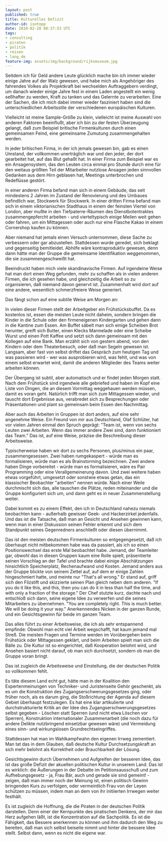 ```yaml
---
layout: post
published: true
title: Kulturelles Defizit
author-id: isotopp
date: 2010-02-28 08:37:53 UTC
tags:
- consulting
- piraten
- politik
- reisen
- lang_de
feature-img: assets/img/background/rijksmuseum.jpg
---
```

Seitdem ich für Geld andere Leute glücklich mache bin ich immer wieder
einige Jahre auf der Walz gewesen, und habe mich als Angehöriger des
fahrendes Volkes als Projektkraft bei wechselden Auftraggebern verdingt, um
danach wieder einige Jahre fest in einem Laden angestellt ein wenig
seßhafter zu werden, Kraft zu tanken und das Gelernte zu verarbeiten. Eine
der Sachen, die ich mich dabei immer wieder fasziniert haben sind die
unterschiedlichen Arbeitsstile der verschiedenen europäischen Kulturen.

Vielleicht ist meine Sample-Größe zu klein, vielleicht ist meine Auswahl von
anderen Faktoren beeinflußt, aber ich bin zu der festen Überzeugung gelangt,
daß zum Beispiel britische Firmenkulturen durch einen gemeinsamen Feind,
eine gemeinsame Zumutung zusammengehalten werden.

In jeder britischen Firma, in der ich jemals gewesen bin, gab es einen
Umstand, der vollkommen unerträglich war und den jeder, der dort gearbeitet
hat, auf das Blut gehaßt hat. In einer Firma zum Beispiel war es ein
Ansagensystem, das den Leuten circa einmal pro Stunde durch eine für den
weitaus größten Teil der Mitarbeiter nutzlose Ansagen jeden sinnvollen
Gedanken aus dem Hirn geblasen hat, Meetings unterbrochen und Redeflüsse
gestört.

In einer anderen Firma befand man sich in einem Gebäude, das seit mindestens
2 Jahren im Zustand der Renovierung und des Umbaues befindlich war,
Stockwerk für Stockwerk. In einer dritten Firma befand man sich in einem
viktorianischen Stadthaus in einem der feinsten Viertel von London, aber
mußte in den Tiefpaterre-Räumen des Dienstbotentraktes zusammengepfercht
arbeiten - und vierteltypisch einige Meilen weit gehen oder fahren, um ein
Mittagessen oder auch nur eine Flasche Kakao in einem Cornershop kaufen zu
können.

Aber niemand hat jemals einen Versuch unternommen, diese Sache zu verbessern
oder gar abzustellen. Stattdessen wurde geredet, sich beklagt und
gegenseitig bemitleidet. Abhilfe wäre kontraproduktiv gewesen, denn dann
hätte man der Gruppe die gemeinsame Identifikation weggenommen, die sie
zusammengeschweißt hat.

Beeindruckt haben mich viele skandinavische Firmen. Auf irgendeine Weise hat
man dort einen Weg gefunden, mehr zu schaffen als in vielen anderen Firmen,
die ich gesehen habe, und gleichzeitig die Arbeit so zu organisieren, daß
niemand davon genervt ist. Zusammenhalt wird dort auf eine andere,
wesentlich schmerzfreiere Weise generiert.

Das fängt schon auf eine subtile Weise am Morgen an:

In vielen dieser Firmen stellt der Arbeitgeber ein Frühstücksbuffet. Da es
kostenlos ist, essen die meisten Leute nicht daheim, sondern bringen die
Kinder in die Schule oder den firmeneigenen Kindergarten und gehen dann in
die Kantine zum Essen. Am Buffet säbelt man sich einige Scheiben Brot
herunter, greift sich Butter, einen Klecks Marmelade oder eine Scheibe Wurst
und einen Pott Kaffee und setzt sich dann gemeinsam mit den Kollegen auf
eine Bank. Man erzählt sich von gestern abend, von den Kindern oder dem
Theaterbesuch, oder daß man Segeln gewesen ist. Langsam, aber fast von
selbst driftet das Gespräch zum heutigen Tag und was passieren wird - wer
was ausprobieren wird, was fehlt, und was von einem selbst erwartet wird,
damit die anderen Mitglieder des Teams weiter arbeiten können.

Der Übergang ist subtil, aber automatisch und er findet jeden Morgen statt.
Nach dem Frühstück sind irgendwie alle gebriefed und haben im Kopf eine
Liste von Dingen, die an diesem Vormittag weggehauen werden müssen, damit es
voran geht. Natürlich trifft man sich zum Mittagessen wieder, und tauscht
dort Ergebnisse aus, verabredet sich zu Besprechungen oder Präsentationen
und plant so gemeinsam beim Essen den Nachmittag.

Aber auch das Arbeiten in Gruppen ist dort anders, auf eine sehr angenehme
Weise. Ein Freund von mir aus Deutschland, Olaf Schlüter, hat vor vielen
Jahren einmal den Spruch geprägt: "Team ist, wenn von sechs Leuten zwei
Arbeiten. Wenn das immer andere Zwei sind, dann funktioniert das Team." Das
ist, auf eine Weise, präzise die Beschreibung dieser Arbeitsweise.

Typischerweise haben wir dort zu sechs Personen, plus/minus ein paar,
zusammengesessen. Zwei haben rumgekaspert - würde man es formalisieren,
würde man es als Brainstorming bezeichnen. Zwei andere haben Dinge
vorbereitet - würde man es formalisieren, wäre es Pair Programming oder eine
Verallgemeinerung davon. Und zwei weitere haben etwas vorgeführt, umgesetzt
oder sonstwie etwas getan, das ein klassischer Beobachter "arbeiten" nennen
würde. Nach einer Weile durchmischt sich das, alle tauschen die Plätze,
reden miteinander und die Gruppe konfiguriert sich um, und dann geht es in
neuer Zusammenstellung weiter.

Dabei kommt es zu einem Effekt, den ich in Deutschland nahezu niemals
beobachten kann - außerhalb gewisser Geek- und Hackerzirkel jedenfalls. Und
das ist die Tatsache, daß man an Gesicht und Ansehen gewinnen kann, wenn man
in einer Diskussion seinen Fehler erkennt und sich dem Standpunkt seines
Gegenredners anschließt oder diesen übernimmt.

Das ist den meisten deutschen Firmenkulturen so entgegengesetzt, daß ich
überhaupt nicht mitbekommen habe was da passiert, als ich so einen
Positionswechsel das erste Mal beobachtet habe. Jemand, der Teamleiter gar,
obwohl das in diesen Gruppen kaum eine Rolle spielt, präsentierte seinen
Vorschlag an der Tafel und brachte dabei einige Abschätzungen hinsichtlich
Speicherplatz, Rechenaufwand und Kosten. Jemand anders aus der Gruppe
blickte von seinem Zettel auf, auf dem er einige Zahlen hingeschmiert hatte,
und meinte nur "That's all wrong." Er stand auf, griff sich den Filzstift
und skizzierte seinen Plan gleich neben dem anderen. "If you do it like
this, and this, then you can do it in less than half the time, and with only
a fraction of the storage." Der Chef stutzte kurz, dachte nach und entschloß
sich dann, seine eigene Idee zu verwerfen und die seines Mitarbeiters zu
übernehmen. "You are completely right. This is much better. We will be doing
it your way." Anerkennendes Nicken in der ganzen Runde, und ein
Gesichtsgewinn für beide im ganzen Team.

Das alles führt zu einer Arbeitsweise, die ich als sehr entspannend
empfinde: Obwohl man echt viel Arbeit wegschafft, hat kaum jemand mal Streß.
Die meisten Fragen und Termine werden im Vorübergehen beim Frühstück oder
Mittagessen geklärt, und beim Arbeiten spielt man sich die Bälle zu. Die
Kultur ist so eingerichtet, daß Kooperation belohnt wird, und Ansehen
basiert nicht darauf, ob man sich durchsetzt, sondern ob man die Gruppe
voran bringt.

Das ist zugleich die Arbeitsweise und Einstellung, die der deutschen Politik
so vollkommen fehlt.

Es täte diesem Land echt gut, hätte man in der Koalition den
Expertenmeinungen von Techniker- und Juristenseite Gehör geschenkt, als es
um die Konstruktion des Zugangserschwerungsgesetzes ging, oder früher noch,
als es darum ging, die Stoßrichtung der Agenda auf diesem Gebiet überhaupt
festzulegen. Es hat eine klar artikulierte und durchstrukturierte Kritik an
der Idee des Zugangserschwerungsgesetzes selbst gegeben - Löschen statt
Sperren (und nicht etwa Löschen vor Sperren), Konstruktion internationaler
Zusammenarbeit (die noch dazu für andere Delikte nutzbringend einsetzbar
gewesen wäre) und Vermeidung eines sinn- und wirkungslosen
Grundrechtseingriffes.

Stattdessen hat man im Wahlkampfwahn den eigenen Irrweg zementiert. Man tat
das in dem Glauben, daß deutsche Kultur Durchsetzungskraft an sich mehr
belohnt als Korrektheit oder Brauchbarkeit der Lösung.

Gesichtsgewinn durch Übernehmen und Aufgreifen der besseren Idee, das ist
das große Defizit der akuellen politischen Kultur in unserem Land. Das ist
es wirklich: die Äußerungen in der Debatte im Petitionsausschuß und zum
Aufhebungsgesetz - ja, Frau Bär, auch und gerade sie sind gemeint! -
zeigen, daß man immer noch der Meinung ist, einen politisch Gewinn
bringenden Kurs zu verfolgen, oder vermeintlich Frau von der Leyen schützen
zu müssen, indem man an dem von ihr initiierten Irrwegen weiter festhält.

Es ist zugleich die Hoffnung, die die Piraten in der deutschen Politik
darstellen. Denn einer der Kernpunkte des piratischen Denkens, der mir das
Herz aufgehen läßt, ist die Konzentration auf die Sachpolitik. Es ist die
Fähigkeit, das Bessere anerkennen zu können und ihm dadurch den Weg zu
bereiten, daß man sich selbst beiseite nimmt und hinter die bessere Idee
stellt. Selbst dann, wenn es nicht die eigene war.

